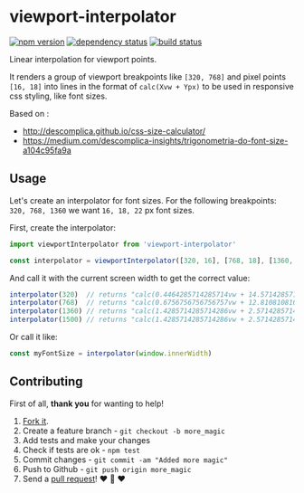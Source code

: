 # viewport-interpolator
[![npm version](https://img.shields.io/npm/v/viewport-interpolator.svg?style=flat-square)](https://www.npmjs.com/package/viewport-interpolator)
[![dependency status](https://img.shields.io/david/team-magneto/viewport-interpolator.svg?style=flat-square)](https://david-dm.org/team-magneto/viewport-interpolator)
[![build status](https://img.shields.io/travis/team-magneto/viewport-interpolator.svg?style=flat-square)](https://travis-ci.org/team-magneto/viewport-interpolator)

Linear interpolation for viewport points.

It renders a group of viewport breakpoints like `[320, 768]` and pixel points `[16, 18]` into lines
in the format of `calc(Xvw + Ypx)` to be used in responsive css styling, like font sizes.

Based on :
- http://descomplica.github.io/css-size-calculator/
- https://medium.com/descomplica-insights/trigonometria-do-font-size-a104c95fa9a

## Usage

Let's create an interpolator for font sizes. For the following breakpoints: `320, 768, 1360` we want
`16, 18, 22` px font sizes.

First, create the interpolator:

```js
import viewportInterpolator from 'viewport-interpolator'

const interpolator = viewportInterpolator([320, 16], [768, 18], [1360, 22])
```

And call it with the current screen width to get the correct value:

```js
interpolator(320)  // returns "calc(0.4464285714285714vw + 14.571428571428571px)" i.e. 16px on 320px screen width
interpolator(768)  // returns "calc(0.6756756756756757vw + 12.81081081081081px)"  i.e. 18px on 768px screen width
interpolator(1360) // returns "calc(1.4285714285714286vw + 2.5714285714285716px)" i.e. 22px on 1360px screen width
interpolator(1500) // returns "calc(1.4285714285714286vw + 2.5714285714285716px)" i.e. 24px on 1500px screen width
```

Or call it like:

```js
const myFontSize = interpolator(window.innerWidth)
```

## Contributing

First of all, **thank you** for wanting to help!

1. [Fork it](https://help.github.com/articles/fork-a-repo).
2. Create a feature branch - `git checkout -b more_magic`
3. Add tests and make your changes
4. Check if tests are ok - `npm test`
5. Commit changes - `git commit -am "Added more magic"`
6. Push to Github - `git push origin more_magic`
7. Send a [pull request](https://help.github.com/articles/using-pull-requests)! :heart: :sparkling_heart: :heart:
